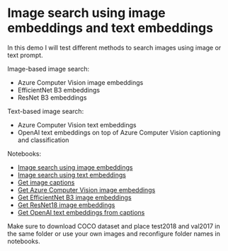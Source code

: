 # Image search using image embeddings and text embeddings
In this demo I will test different methods to search images using image or text prompt.

Image-based image search:
- Azure Computer Vision image embeddings
- EfficientNet B3 embeddings
- ResNet B3 embeddings

Text-based image search:
- Azure Computer Vision text embeddings
- OpenAI text embeddings on top of Azure Computer Vision captioning and classification
  
Notebooks:
- [Image search using image embeddings](./image_search.ipynb)
- [Image search using text embeddings](./text_image_search.ipynb)
- [Get image captions](./azurecv_captions.ipynb)
- [Get Azure Computer Vision image embeddings](./azurecv_image_embeddings.ipynb)
- [Get EfficientNet B3 image embeddings](./efficientnet_b3_image_embeddings.ipynb)
- [Get ResNet18 image embeddings](./resnet18_image_embeddings.ipynb)
- [Get OpenAI text embeddings from captions](./openai_embeddings_from_captions.ipynb)

Make sure to download COCO dataset and place test2018 and val2017 in the same folder or use your own images and reconfigure folder names in notebooks.